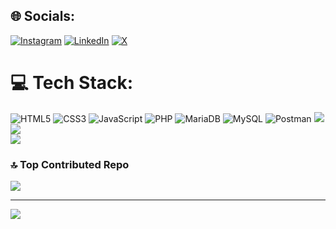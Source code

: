 ## 🌐 Socials:
[![Instagram](https://img.shields.io/badge/Instagram-%23E4405F.svg?logo=Instagram&logoColor=white)](https://instagram.com/https://www.instagram.com/facundo_janusa) [![LinkedIn](https://img.shields.io/badge/LinkedIn-%230077B5.svg?logo=linkedin&logoColor=white)](https://linkedin.com/in/https://www.linkedin.com/in/facundo-janusa/https://www.linkedin.com/in/facundo-janusa/) [![X](https://img.shields.io/badge/X-black.svg?logo=X&logoColor=white)](https://x.com/https://twitter.com/Fjanusa) 

# 💻 Tech Stack:
![HTML5](https://img.shields.io/badge/html5-%23E34F26.svg?style=for-the-badge&logo=html5&logoColor=white) ![CSS3](https://img.shields.io/badge/css3-%231572B6.svg?style=for-the-badge&logo=css3&logoColor=white) ![JavaScript](https://img.shields.io/badge/javascript-%23323330.svg?style=for-the-badge&logo=javascript&logoColor=%23F7DF1E) ![PHP](https://img.shields.io/badge/php-%23777BB4.svg?style=for-the-badge&logo=php&logoColor=white) ![MariaDB](https://img.shields.io/badge/MariaDB-003545?style=for-the-badge&logo=mariadb&logoColor=white) ![MySQL](https://img.shields.io/badge/mysql-%2300000f.svg?style=for-the-badge&logo=mysql&logoColor=white) ![Postman](https://img.shields.io/badge/Postman-FF6C37?style=for-the-badge&logo=postman&logoColor=white)
![](https://github-readme-stats.vercel.app/api?username=Janusa13&theme=synthwave&hide_border=false&include_all_commits=false&count_private=false)<br/>
![](https://github-readme-streak-stats.herokuapp.com/?user=Janusa13&theme=synthwave&hide_border=false)<br/>
![](https://github-readme-stats.vercel.app/api/top-langs/?username=Janusa13&theme=synthwave&hide_border=false&include_all_commits=false&count_private=false&layout=compact)

### 🔝 Top Contributed Repo
![](https://github-contributor-stats.vercel.app/api?username=Janusa13&limit=5&theme=radical&combine_all_yearly_contributions=true)

---
[![](https://visitcount.itsvg.in/api?id=Janusa13&icon=0&color=6)](https://visitcount.itsvg.in)

<!-- Proudly created with GPRM ( https://gprm.itsvg.in ) -->
